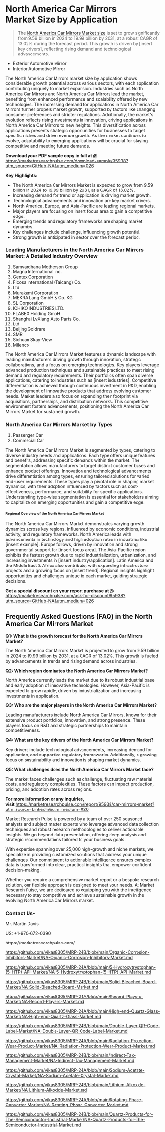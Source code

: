
<h1>North America Car Mirrors Market&nbsp;Size by Application</h1><blockquote><p>The <a href="https://marketresearchpulse.com/download-sample/95938?utm_source=GitHub-NA&amp;utm_medium=026">North America Car Mirrors Market size</a> is set to grow significantly from 9.59 billion in 2024 to 19.99 billion by 2031, at a robust CAGR of 13.02% during the forecast period. This growth is driven by [insert key drivers], reflecting rising demand and technological advancements.</p></blockquote><ul><li>Exterior Automotive Mirror<li> Interior Automotive Mirror</li></ul><p>The North America Car Mirrors market size by application shows considerable growth potential across various sectors, with each application contributing uniquely to market expansion. Industries such as North America Car Mirrors and North America Car Mirrors lead the market, benefiting from enhanced performance and scalability offered by new technologies. The increasing demand for applications in North America Car Mirrors further propels market growth, supported by factors like changing consumer preferences and stricter regulations. Additionally, the market's evolution reflects rising investments in innovation, driving applications in North America Car Mirrors to new heights. This diversification across applications presents strategic opportunities for businesses to target specific niches and drive revenue growth. As the market continues to evolve, adaptability to emerging applications will be crucial for staying competitive and meeting future demands.</p><p><strong>Download your PDF sample copy in full at @ </strong><a href="https://marketresearchpulse.com/download-sample/95938?utm_source=GitHub-NA&amp;utm_medium=026">https://marketresearchpulse.com/download-sample/95938?utm_source=GitHub-NA&amp;utm_medium=026</a></p><p><strong>Key Highlights: </strong></p><ul><li>The North America Car Mirrors Market is expected to grow from 9.59 billion in 2024 to 19.99 billion by 2031, at a CAGR of 13.02%.</li><li>Increasing demand for trend or application is driving market growth.</li><li>Technological advancements and innovation are key market drivers.</li><li>North America, Europe, and Asia-Pacific are leading regional markets.</li><li>Major players are focusing on insert focus area to gain a competitive edge.</li><li>Emerging trends and regulatory frameworks are shaping market dynamics.</li><li>Key challenges include challenge, influencing growth potential.</li><li>Strong growth is anticipated in sector over the forecast period.</li></ul><h3>Leading Manufacturers in the North America Car Mirrors Market: A Detailed Industry Overview</h3><ol><li>Samvardhana Motherson Group</li><li>Magna International Inc.</li><li>Gentex Corporation</li><li>Ficosa International (Taicang) Co.</li><li>Ltd</li><li>Murakami Corporation</li><li>MEKRA Lang GmbH & Co. KG</li><li>SL Corporation</li><li>ICHIKO INDUSTRIES,LTD.</li><li>FLABEG Holding GmbH</li><li>Shanghai LvXiang Auto Parts Co.</li><li>Ltd</li><li>Beijing Goldrare</li><li>SMR</li><li>Sichuan Skay-View</li><li>Milenco</li></ol><div class="flex max-w-full flex-col flex-grow"><div class="min-h-8 text-message flex w-full flex-col items-end gap-2 whitespace-normal break-words [.text-message+&amp;]:mt-5" dir="auto" data-message-author-role="assistant" data-message-id="fd8432e4-4910-450d-b182-61b7bfb0a01f" data-message-model-slug="gpt-4o"><div class="flex w-full flex-col gap-1 empty:hidden first:pt-[3px]"><div class="markdown prose w-full break-words dark:prose-invert light"><p>The North America Car Mirrors Market features a dynamic landscape with leading manufacturers driving growth through innovation, strategic collaborations, and a focus on emerging technologies. Key players leverage advanced production techniques and sustainable practices to meet rising demand and regulatory requirements. Their portfolios often span diverse applications, catering to industries such as [insert industries]. Competitive differentiation is achieved through continuous investment in R&amp;D, enabling the development of innovative products that address evolving customer needs. Market leaders also focus on expanding their footprint via acquisitions, partnerships, and distribution networks. This competitive environment fosters advancements, positioning the North America Car Mirrors Market for sustained growth.</p></div></div></div></div><h3>North America Car Mirrors Market by Types</h3><ol><li>Passenger Car<li> Commecial Car</li></ol><div class="flex max-w-full flex-col flex-grow"><div class="min-h-8 text-message flex w-full flex-col items-end gap-2 whitespace-normal break-words [.text-message+&amp;]:mt-5" dir="auto" data-message-author-role="assistant" data-message-id="084470be-0bb7-4664-bddf-5156b4f41249" data-message-model-slug="gpt-4o-mini"><div class="flex w-full flex-col gap-1 empty:hidden first:pt-[3px]"><div class="markdown prose w-full break-words dark:prose-invert light"><p>The North America Car Mirrors Market is segmented by types, catering to diverse industry needs and applications. Each type offers unique features and benefits, addressing specific demands within the market. The segmentation allows manufacturers to target distinct customer bases and enhance product offerings. Innovation and technological advancements drive differentiation among types, ensuring tailored solutions for varied end-user requirements. These types play a pivotal role in shaping market dynamics, with their adoption influenced by factors such as cost-effectiveness, performance, and suitability for specific applications. Understanding type-wise segmentation is essential for stakeholders aiming to capitalize on emerging opportunities and gain a competitive edge.</p></div></div></div></div><h3><span style="font-size: 11px;">Regional Overview of the North America Car Mirrors Market</span></h3><div class="flex max-w-full flex-col flex-grow"><div class="min-h-8 text-message flex w-full flex-col items-end gap-2 whitespace-normal break-words [.text-message+&amp;]:mt-5" dir="auto" data-message-author-role="assistant" data-message-id="e9038762-ce64-4e30-91c9-9bd413514231" data-message-model-slug="gpt-4o-mini"><div class="flex w-full flex-col gap-1 empty:hidden first:pt-[3px]"><div class="markdown prose w-full break-words dark:prose-invert light"><p>The North America Car Mirrors Market demonstrates varying growth dynamics across key regions, influenced by economic conditions, industrial activity, and regulatory frameworks. North America leads with advancements in technology and high adoption rates in industries like [insert example]. Europe follows, driven by innovation and strong governmental support for [insert focus area]. The Asia-Pacific region exhibits the fastest growth due to rapid industrialization, urbanization, and increasing investments in [insert industry/application]. Latin America and the Middle East &amp; Africa also contribute, with expanding infrastructure projects and a growing focus on [insert trend]. Regional insights highlight opportunities and challenges unique to each market, guiding strategic decisions.</p></div></div></div></div><p><strong>Get a special discount on your report purchase at @ </strong><a href="https://marketresearchpulse.com/ask-for-discount/95938?utm_source=GitHub-NA&amp;utm_medium=026">https://marketresearchpulse.com/ask-for-discount/95938?utm_source=GitHub-NA&amp;utm_medium=026</a></p><h2>Frequently Asked Questions (FAQ) in the North America Car Mirrors Market</h2><p><strong>Q1: What is the growth forecast for the North America Car Mirrors Market?</strong></p><p>The North America Car Mirrors Market is projected to grow from 9.59 billion in 2024 to 19.99 billion by 2031, at a CAGR of 13.02%. This growth is fueled by advancements in trends and rising demand across industries.</p><p><strong>Q2: Which region dominates the North America Car Mirrors Market?</strong></p><p>North America currently leads the market due to its robust industrial base and early adoption of innovative technologies. However, Asia-Pacific is expected to grow rapidly, driven by industrialization and increasing investments in application.</p><p><strong>Q3: Who are the major players in the North America Car Mirrors Market?</strong></p><p>Leading manufacturers include North America Car Mirrors, known for their extensive product portfolios, innovation, and strong presence. These players focus on R&amp;D and strategic partnerships to maintain competitiveness.</p><p><strong>Q4: What are the key drivers of the North America Car Mirrors Market?</strong></p><p>Key drivers include technological advancements, increasing demand for application, and supportive regulatory frameworks. Additionally, a growing focus on sustainability and innovation is shaping market dynamics.</p><p><strong>Q5: What challenges does the North America Car Mirrors Market face?</strong></p><p>The market faces challenges such as challenge, fluctuating raw material costs, and regulatory complexities. These factors can impact production, pricing, and adoption rates across regions.</p><p><strong>For more information or any inquiries, visit&nbsp;</strong><a href="https://marketresearchpulse.com/report/95938/car-mirrors-market?utm_source=Linkedin&utm_medium=026">https://marketresearchpulse.com/report/95938/car-mirrors-market?utm_source=Linkedin&utm_medium=026</a></p><p>Market Research Pulse is powered by a team of over 250 seasoned analysts and subject matter experts who leverage advanced data collection techniques and robust research methodologies to deliver actionable insights. We go beyond data presentation, offering deep analysis and strategic recommendations tailored to your business goals.</p><p>With expertise spanning over 25,000 high-growth and niche markets, we specialize in providing customized solutions that address your unique challenges. Our commitment to actionable intelligence ensures complex data is transformed into clear, practical insights that empower confident decision-making.</p><p>Whether you require a comprehensive market report or a bespoke research solution, our flexible approach is designed to meet your needs. At Market Research Pulse, we are dedicated to equipping you with the intelligence necessary to stay competitive and achieve sustainable growth in the evolving North America Car Mirrors market.</p><h3><strong>Contact Us-</strong></h3><p>Mr. Martin Davis</p><p>US: +1-970-672-0390</p><p>https://marketresearchpulse.com/</p><p><a href="https://github.com/vikas8305/MRP-24B/blob/main/Organic-Corrosion-Inhibitors-Market/NA-Organic-Corrosion-Inhibitors-Market.md">https://github.com/vikas8305/MRP-24B/blob/main/Organic-Corrosion-Inhibitors-Market/NA-Organic-Corrosion-Inhibitors-Market.md</a></p><p><a href="https://github.com/vikas8305/MRP-24A/blob/main/5-Hydroxytryptophan-(5-HTP)-API-Market/NA-5-Hydroxytryptophan-(5-HTP)-API-Market.md">https://github.com/vikas8305/MRP-24A/blob/main/5-Hydroxytryptophan-(5-HTP)-API-Market/NA-5-Hydroxytryptophan-(5-HTP)-API-Market.md</a></p><p><a href="https://github.com/vikas8305/MRP-24B/blob/main/Solid-Bleached-Board-Market/NA-Solid-Bleached-Board-Market.md">https://github.com/vikas8305/MRP-24B/blob/main/Solid-Bleached-Board-Market/NA-Solid-Bleached-Board-Market.md</a></p><p><a href="https://github.com/vikas8305/MRP-24A/blob/main/Record-Players-Market/NA-Record-Players-Market.md">https://github.com/vikas8305/MRP-24A/blob/main/Record-Players-Market/NA-Record-Players-Market.md</a></p><p><a href="https://github.com/vikas8305/MRP-24A/blob/main/High-end-Quartz-Glass-Market/NA-High-end-Quartz-Glass-Market.md">https://github.com/vikas8305/MRP-24A/blob/main/High-end-Quartz-Glass-Market/NA-High-end-Quartz-Glass-Market.md</a></p><p><a href="https://github.com/vikas8305/MRP-24B/blob/main/Double-Layer-QR-Code-Label-Market/NA-Double-Layer-QR-Code-Label-Market.md">https://github.com/vikas8305/MRP-24B/blob/main/Double-Layer-QR-Code-Label-Market/NA-Double-Layer-QR-Code-Label-Market.md</a></p><p><a href="https://github.com/vikas8305/MRP-24A/blob/main/Radiation-Protection-Wear-Product-Market/NA-Radiation-Protection-Wear-Product-Market.md">https://github.com/vikas8305/MRP-24A/blob/main/Radiation-Protection-Wear-Product-Market/NA-Radiation-Protection-Wear-Product-Market.md</a></p><p><a href="https://github.com/vikas8305/MRP-24B/blob/main/Indirect-Tax-Management-Market/NA-Indirect-Tax-Management-Market.md">https://github.com/vikas8305/MRP-24B/blob/main/Indirect-Tax-Management-Market/NA-Indirect-Tax-Management-Market.md</a></p><p><a href="https://github.com/vikas8305/MRP-24A/blob/main/Sodium-Acetate-Crystal-Market/NA-Sodium-Acetate-Crystal-Market.md">https://github.com/vikas8305/MRP-24A/blob/main/Sodium-Acetate-Crystal-Market/NA-Sodium-Acetate-Crystal-Market.md</a></p><p><a href="https://github.com/vikas8305/MRP-24B/blob/main/Lithium-Alkoxide-Market/NA-Lithium-Alkoxide-Market.md">https://github.com/vikas8305/MRP-24B/blob/main/Lithium-Alkoxide-Market/NA-Lithium-Alkoxide-Market.md</a></p><p><a href="https://github.com/vikas8305/MRP-24A/blob/main/Rotating-Phase-Converter-Market/NA-Rotating-Phase-Converter-Market.md">https://github.com/vikas8305/MRP-24A/blob/main/Rotating-Phase-Converter-Market/NA-Rotating-Phase-Converter-Market.md</a></p><p><a href="https://github.com/vikas8305/MRP-24B/blob/main/Quartz-Products-for-The-Semiconductor-Industrial-Market/NA-Quartz-Products-for-The-Semiconductor-Industrial-Market.md">https://github.com/vikas8305/MRP-24B/blob/main/Quartz-Products-for-The-Semiconductor-Industrial-Market/NA-Quartz-Products-for-The-Semiconductor-Industrial-Market.md</a></p>
